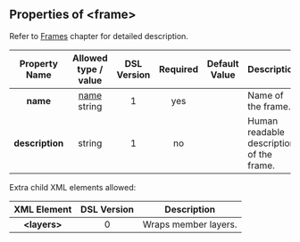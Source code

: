 ## Properties of &lt;frame&gt;
Refer to [Frames](../frames/frames.md) chapter
for detailed description. 

|Property Name|Allowed type / value|DSL Version|Required|Default Value|Description|
|:-----------:|:------------------:|:---------:|:------:|:-----------:|-----------|
|**name**|[name](../intro/names.md) string|1|yes||Name of the frame.|
|**description**|string|1|no||Human readable description of the frame.|

Extra child XML elements allowed:

|XML Element|DSL Version|Description|
|:---------:|:---------:|-----------|
|**&lt;layers&gt;**|0|Wraps member layers.|

